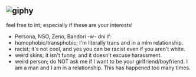 ![giphy](https://github.com/renaster/renaster/assets/163688658/c9e0ff38-a7c9-4de1-993d-579d0c1ed4f1)
----
feel free to int; especially if these are your interests!
- Persona, NSO, Zeno, Bandori -w-
dni if:
- homophobic/transphobic; I'm literally trans and in a mlm relationship.
- racist; it's not cool, and yes you can be racist even if you aren't white.
- weird skins; it isn't funny, and it doesn't excuse harassment.
- weird person; do NOT ask me if I want to be your girlfriend/boyfriend. I am a man and I am in a relationship. This has happened too many times.
